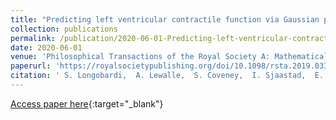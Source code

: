 ```yaml
---
title: "Predicting left ventricular contractile function via Gaussian process emulation in aortic-banded rats"
collection: publications
permalink: /publication/2020-06-01-Predicting-left-ventricular-contractile-function-via-Gaussian-process-emulation-in-aortic-banded-rats
date: 2020-06-01
venue: 'Philosophical Transactions of the Royal Society A: Mathematical, Physical and Engineering Sciences'
paperurl: 'https://royalsocietypublishing.org/doi/10.1098/rsta.2019.0334'
citation: ' S. Longobardi,  A. Lewalle,  S. Coveney,  I. Sjaastad,  E. Espe,  W. Louch,  C. Musante,  A. Sher,  S. Niederer, &quot;Predicting left ventricular contractile function via Gaussian process emulation in aortic-banded rats.&quot; Philosophical Transactions of the Royal Society A: Mathematical, Physical and Engineering Sciences, 2020.'
---
```

[Access paper here](https://royalsocietypublishing.org/doi/10.1098/rsta.2019.0334){:target="_blank"}
